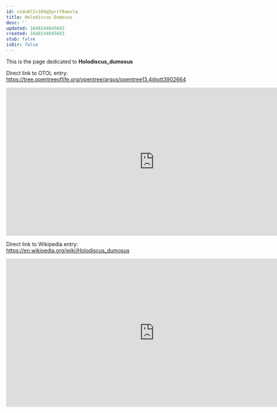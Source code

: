 ```yaml
---
id: vidu6l2v104q5prrt9awxlq
title: Holodiscus Dumosus
desc: ''
updated: 1648144045683
created: 1648144045683
stub: false
isDir: false
---
```

This is the page dedicated to **Holodiscus_dumosus**


Direct link to OTOL entry: https://tree.opentreeoflife.org/opentree/argus/opentree13.4@ott3902664



<html>
    <body>
    <iframe src="https://tree.opentreeoflife.org/opentree/argus/opentree13.4@ott3902664"
    width="800" height="400" frameborder="0" allowfullscreen> </iframe>
    </body>
</html>
    


Direct link to Wikipedia entry: https://en.wikipedia.org/wiki/Holodiscus_dumosus



<html>
    <body>
    <iframe src="https://en.wikipedia.org/wiki/Holodiscus_dumosus"
    width="800" height="400" frameborder="0" allowfullscreen> </iframe>
    </body>
</html>
    
